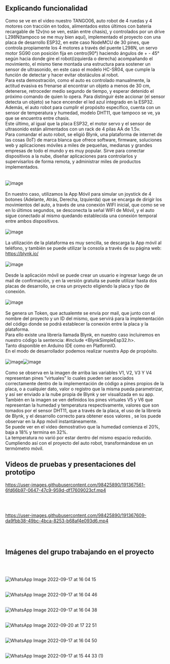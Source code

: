 ## **Explicando funcionalidad**
Como se ve en el video nuestro TANGO06, auto robot de 4 ruedas y 4 motores con tracción en todos, alimentados estos últimos con batería recargable de 12v(no se ven, están entre chasis), y controlados por un drive L298N(tampoco se me muy bien aquí), implementado el proyecto con una placa de desarrollo ESP32, en este caso NodeMCU
de 30 pines, que controla propiamente los 4 motores a  través del puente L298N, un servo motor SG90 con posición fija en centro(90°) haciendo ángulos de + - 45° según hacia donde gire el robot(izquierda o derecha) acompañando el movimiento, el mismo tiene montada una estructura para sostener un sensor de ultrasonido, en este caso el modelo HC-SR04, que cumple la función de detectar y hacer evitar obstáculos al robot.<br />
Para esta demostración, como el auto es controlado manualmente, la actitud evasiva es frenarse al encontrar un objeto a menos de 30 cm, detenerse, retroceder medio segundo de tiempo, y esperar detenido el próximo comando de quien lo opera. Para distinguir éste accionar (el sensor detecta un objeto) se hace encender el led azul integrado en la ESP32.<br />
Además, el auto robot para cumplir el propósito específico, cuenta con un sensor de temperatura y humedad, modelo DHT11, que tampoco se ve, ya que se encuentra entre chasis.<br />
Este último, al igual que la placa ESP32, el motor servo y el sensor de ultrasonido están alimentados con un rack de 4 pilas AA de 1.5v.<br />
Para comandar el auto robot, se eligió Blynk, una plataforma de internet de las cosas (IoT) de marca blanca que ofrece software, firmware, soluciones web y aplicaciones móviles a miles de pequeñas, medianas y grandes empresas de todo el mundo y es muy popular. Sirve para conectar dispositivos a la nube, diseñar aplicaciones para controlarlos y supervisarlos de forma remota, y administrar miles de productos implementados.<br />
<br />
<br />
![image](https://user-images.githubusercontent.com/110072008/191876814-94c83670-7be3-4e1f-b07f-95930612ebd9.png)
<br />
<br />
En nuestro caso, utilizamos la App Móvil para simular un joystick de 4 botones (Adelante, Atrás, Derecha, Izquierda) que se encarga de dirigir los movimientos del auto, a través de una conexión WIFI inicial, que como se ve en lo últimos segundos, se desconecta la señal WIFI de Móvil, y el auto sigue conectado al mismo quedando establecida una conexión temporal entre ambos dispositivos.<br />
<br />
![image](https://user-images.githubusercontent.com/110072008/191876867-575621bb-593d-4b52-b6c6-858d929e413c.png)
<br />
<br />
La utilización de la plataforma es muy sencilla, se descarga la App móvil al teléfono, y también se puede utilizar la consola a través de su página web: https://blynk.io/
<br />
<br />
![image](https://user-images.githubusercontent.com/110072008/191876890-fa9d3a08-e84d-4260-8c8e-85aacb63b57e.png)
<br />
<br />
Desde la aplicación móvil se puede crear un usuario e ingresar luego de un mail de confirmación, y en la versión gratuita se puede utilizar hasta dos placas de desarrollo, se crea un proyecto eligiendo la placa y tipo de conexión.
<br />
<br />
![image](https://user-images.githubusercontent.com/110072008/191876945-18d71c92-c226-43a7-abc6-827489168435.png)
<br />
<br />
Se genera un Token, que actualemte se envía por mail, que junto con el nombre del proyecto y un ID del mismo, que servirá para la implementación del código donde se podrá establecer la conexión entre la placa y la plataforma.<br />
Para ello existe una librería llamada Blynk, en nuestro caso incluiremos en nuestro código la sentencia: #include <BlynkSimpleEsp32.h>.<br />
Tanto disponible en Arduino IDE como en PlatformIO.<br />
En el modo de desarrollador podemos realizar nuestra App de propósito.
<br />
<br />
![image](https://user-images.githubusercontent.com/110072008/191877034-02e608a8-be61-4262-9964-5409d4dbeed1.png)![image](https://user-images.githubusercontent.com/110072008/191877041-1052e541-03a1-4769-acea-71002d540292.png)
<br />
<br />
Como se observa en la imagen de arriba las variables V1, V2, V3 Y V4 representan pines “virtuales” lo cuales pueden ser asociados correctamente dentro de la implementación de código a pines propios de la placa, o a cualquier dato, valor o registro que la misma pueda parametrizar, y así ser enviado a la nube propia de Blynk y ser visualizada en su app.<br />
También en la imagen se ven definidos los pines virtuales V5 y V6 que representan la humedad y temperatura respectivamente, valores que son tomados por el sensor DHT11, que a través de la placa, el uso de la librería de Blynk, y el desarrollo correcto para obtener esos valores , se los puede observar en la App móvil instantáneamente.<br />
Se puede ver en el video demostrativo que la humedad comienza el 20%, baja a 18% y termina en 32%.<br />
La temperatura no varió por estar dentro del mismo espacio reducido.<br />
Cumpliendo así con el proyecto del auto robot, transformándose en un termómetro móvil.<br />




## **Videos de pruebas y presentaciones del prototipo**<br />



https://user-images.githubusercontent.com/98425890/191367561-6fd66b97-0647-47c9-959d-df17609023cf.mp4

<br />
<br />

https://user-images.githubusercontent.com/98425890/191367609-da9fbb38-49bc-4bca-8253-b68af4e093d6.mp4

<br />
<br />

## **Imágenes del grupo trabajando en el proyecto**<br />
<br />
<br />

![WhatsApp Image 2022-09-17 at 16 04 15](https://user-images.githubusercontent.com/98425890/191368559-6df27015-76ac-408a-ae79-1ab5fd8a80e6.jpeg)
<br />
<br />

![WhatsApp Image 2022-09-17 at 16 04 46](https://user-images.githubusercontent.com/98425890/191368613-cdbcae79-39bc-45d6-a909-bfa6c4540df6.jpeg)
<br />
<br />

![WhatsApp Image 2022-09-17 at 16 04 38](https://user-images.githubusercontent.com/98425890/191368639-1290b414-f41e-421d-98fd-d11e5f769457.jpeg)
<br />
<br />

![WhatsApp Image 2022-09-20 at 17 22 51](https://user-images.githubusercontent.com/98425890/191368722-465be86f-c426-4979-a1b3-4c5012962953.jpeg)
<br />
<br />

![WhatsApp Image 2022-09-17 at 16 04 50](https://user-images.githubusercontent.com/98425890/191368845-26c05d34-f616-4c9e-b4af-32c581fb60df.jpeg)
<br />
<br />

![WhatsApp Image 2022-09-17 at 15 44 33 (1)](https://user-images.githubusercontent.com/98425890/191368908-09ecfc80-a959-4b6e-963b-1db0ea97e15c.jpeg)


